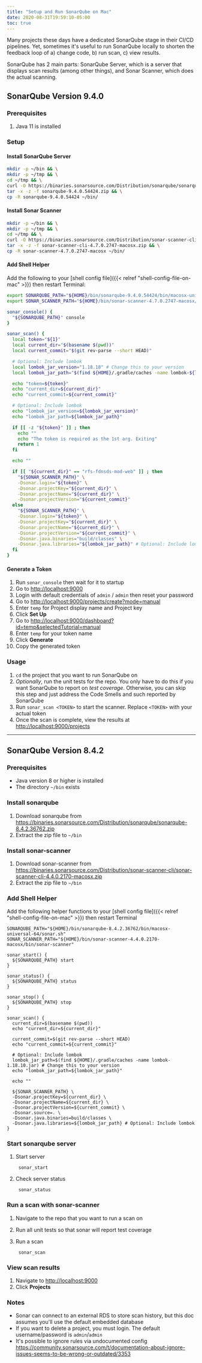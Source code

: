```yaml
---
title: "Setup and Run SonarQube on Mac"
date: 2020-08-31T19:59:10-05:00
toc: true
---
```


Many projects these days have a dedicated SonarQube stage in their CI/CD pipelines. Yet, sometimes it's useful to run SonarQube locally to shorten the feedback loop of a) change code, b) run scan, c) view results.

SonarQube has 2 main parts: SonarQube Server, which is a server that displays scan results (among other things), and Sonar Scanner, which does the actual scanning.

<!--more-->

## SonarQube Version 9.4.0

### Prerequisites

1. Java 11 is installed

### Setup

#### Install SonarQube Server

```sh
mkdir -p ~/bin && \
mkdir -p ~/tmp && \
cd ~/tmp && \
curl -O https://binaries.sonarsource.com/Distribution/sonarqube/sonarqube-9.4.0.54424.zip && \
tar -x -z -f sonarqube-9.4.0.54424.zip && \
cp -R sonarqube-9.4.0.54424 ~/bin/
```

#### Install Sonar Scanner

```sh
mkdir -p ~/bin && \
mkdir -p ~/tmp && \
cd ~/tmp && \
curl -O https://binaries.sonarsource.com/Distribution/sonar-scanner-cli/sonar-scanner-cli-4.7.0.2747-macosx.zip
tar -x -z -f sonar-scanner-cli-4.7.0.2747-macosx.zip && \
cp -R sonar-scanner-4.7.0.2747-macosx ~/bin/
```

#### Add Shell Helper

Add the following to your [shell config file]({{< relref "shell-config-file-on-mac" >}}) then restart Terminal:

```sh
export SONARQUBE_PATH="${HOME}/bin/sonarqube-9.4.0.54424/bin/macosx-universal-64/sonar.sh"
export SONAR_SCANNER_PATH="${HOME}/bin/sonar-scanner-4.7.0.2747-macosx/bin/sonar-scanner"

sonar_console() {
  "${SONARQUBE_PATH}" console
}

sonar_scan() {
  local token="${1}"
  local current_dir="$(basename $(pwd))"
  local current_commit="$(git rev-parse --short HEAD)"

  # Optional: Include lombok
  local lombok_jar_version="1.18.18" # Change this to your version
  local lombok_jar_path="$(find ${HOME}/.gradle/caches -name lombok-${lombok_jar_version}.jar)"

  echo "token=${token}"
  echo "current_dir=${current_dir}"
  echo "current_commit=${current_commit}"

  # Optional: Include lombok
  echo "lombok_jar_version=${lombok_jar_version}"
  echo "lombok_jar_path=${lombok_jar_path}"

  if [[ -z "${token}" ]] ; then
    echo ""
    echo "The token is required as the 1st arg. Exiting"
    return 1
  fi

  echo ""

  if [[ "${current_dir}" == "rfs-fdnsds-mod-web" ]] ; then
    "${SONAR_SCANNER_PATH}" \
    -Dsonar.login="${token}" \
    -Dsonar.projectKey="${current_dir}" \
    -Dsonar.projectName="${current_dir}" \
    -Dsonar.projectVersion="${current_commit}"
  else
    "${SONAR_SCANNER_PATH}" \
    -Dsonar.login="${token}" \
    -Dsonar.projectKey="${current_dir}" \
    -Dsonar.projectName="${current_dir}" \
    -Dsonar.projectVersion="${current_commit}" \
    -Dsonar.java.binaries="build/classes" \
    -Dsonar.java.libraries="${lombok_jar_path}" # Optional: Include lombok
  fi
}
```

#### Generate a Token

1. Run `sonar_console` then wait for it to startup
1. Go to <http://localhost:9000>
1. Login with default credentials of `admin` / `admin` then reset your password
1. Go to <http://localhost:9000/projects/create?mode=manual>
1. Enter `temp` for Project display name and Project key
1. Click **Set Up**
1. Go to <http://localhost:9000/dashboard?id=temp&selectedTutorial=manual>
1. Enter `temp` for your token name
1. Click **Generate**
1. Copy the generated token

### Usage

1. `cd` the project that you want to run SonarQube on
1. _Optionally_, run the unit tests for the repo. You only have to do this if you want SonarQube to report on _test coverage_. Otherwise, you can skip this step and just address the Code Smells and such reported by SonarQube
1. Run `sonar_scan <TOKEN>` to start the scanner. Replace `<TOKEN>` with your actual token
1. Once the scan is complete, view the results at <http://localhost:9000/projects>

---

## SonarQube Version 8.4.2

### Prerequisites

- Java version 8 or higher is installed
- The directory `~/bin` exists

### Install sonarqube

1. Download sonarqube from <https://binaries.sonarsource.com/Distribution/sonarqube/sonarqube-8.4.2.36762.zip>
1. Extract the zip file to `~/bin`

### Install sonar-scanner

1. Download sonar-scanner from <https://binaries.sonarsource.com/Distribution/sonar-scanner-cli/sonar-scanner-cli-4.4.0.2170-macosx.zip>
1. Extract the zip file to `~/bin`

### Add Shell Helper

Add the following helper functions to your [shell config file]({{< relref "shell-config-file-on-mac" >}}) then restart Terminal

```shell
SONARQUBE_PATH="${HOME}/bin/sonarqube-8.4.2.36762/bin/macosx-universal-64/sonar.sh"
SONAR_SCANNER_PATH="${HOME}/bin/sonar-scanner-4.4.0.2170-macosx/bin/sonar-scanner"

sonar_start() {
  ${SONARQUBE_PATH} start
}

sonar_status() {
  ${SONARQUBE_PATH} status
}

sonar_stop() {
  ${SONARQUBE_PATH} stop
}

sonar_scan() {
  current_dir=$(basename $(pwd))
  echo "current_dir=${current_dir}"

  current_commit=$(git rev-parse --short HEAD)
  echo "current_commit=${current_commit}"

  # Optional: Include lombok
  lombok_jar_path=$(find ${HOME}/.gradle/caches -name lombok-1.18.10.jar) # Change this to your version
  echo "lombok_jar_path=${lombok_jar_path}"

  echo ""

  ${SONAR_SCANNER_PATH} \
  -Dsonar.projectKey=${current_dir} \
  -Dsonar.projectName=${current_dir} \
  -Dsonar.projectVersion=${current_commit} \
  -Dsonar.source=. \
  -Dsonar.java.binaries=build/classes \
  -Dsonar.java.libraries=${lombok_jar_path} # Optional: Include lombok
}
```

### Start sonarqube server

1. Start server

        sonar_start

1. Check server status

        sonar_status

### Run a scan with sonar-scanner

1. Navigate to the repo that you want to run a scan on
1. Run all unit tests so that sonar will report test coverage
1. Run a scan

        sonar_scan

### View scan results

1. Navigate to <http://localhost:9000>
1. Click **Projects**

### Notes

- Sonar can connect to an external RDS to store scan history, but this doc assumes you'll use the default embedded database
- If you want to delete a project, you must login. The default username/password is `admin`/`admin`
- It's possible to ignore rules via undocumented config <https://community.sonarsource.com/t/documentation-about-ignore-issues-seems-to-be-wrong-or-outdated/3353>
